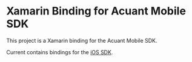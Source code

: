 # Xamarin Binding for Acuant Mobile SDK

This project is a Xamarin binding for the Acuant Mobile SDK.

Current contains bindings for the [iOS SDK](https://github.com/Acuant/AcuantiOSMobileSDK).
